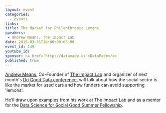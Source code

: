 ```yaml
---
layout: event
categories: 
  - events
links:
title: The Market for Philanthropic Lemons
speakers: 
 - Andrew Means, The Impact Lab
date: 2015-03-31T18:00:00-05:00
event_id: 149
youtube_id: 
sponsor: <a href='http://datamade.us'>DataMade</a>
published: true
---
```


[Andrew Means](https://twitter.com/meansandrew), Co-Founder of [The Impact Lab](http://www.theimpactlab.co/) and organizer of next month's [Do Good Data conference](http://dogooddata.com/), will talk about how the social sector is like the market for used cars and how funders can avoid supporting 'lemons'. 

He'll draw upon examples from his work at The Impact Lab and as a mentor for the [Data Science for Social Good Summer Fellowship](http://dssg.io/).

